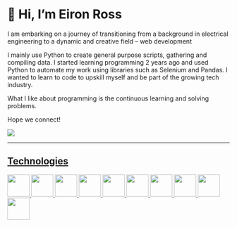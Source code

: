 <h1>👋 Hi, I’m Eiron Ross</h1>

I am embarking on a journey of transitioning from a background in electrical engineering to a dynamic and creative field – web development

I mainly use Python to create general purpose scripts, gathering and compiling data. I started learning programming 2 years ago and used Python to automate my work using libraries such as Selenium and Pandas. I wanted to learn to code to upskill myself and be part of the growing tech industry.

What I like about programming is the continuous learning and solving problems.

Hope we connect!

<div >
  <a class="header-badge" target="_blank" href="https://www.linkedin.com/in/eironross/">
  <img src="https://img.shields.io/badge/style--5eba00.svg?label=LinkedIn&logo=linkedin&style=social">
</div>
<hr>
<div>
  <h2>Technologies</h2>
  <img style="width:50px;height:50px;"src="https://user-images.githubusercontent.com/25181517/192158954-f88b5814-d510-4564-b285-dff7d6400dad.png">  
  <img style="width:50px;height:50px;"src="https://user-images.githubusercontent.com/25181517/183898674-75a4a1b1-f960-4ea9-abcb-637170a00a75.png">  
  <img style="width:50px;height:50px;"src="https://user-images.githubusercontent.com/25181517/117447155-6a868a00-af3d-11eb-9cfe-245df15c9f3f.png">  
  <img style="width:50px;height:50px;"src="https://user-images.githubusercontent.com/25181517/183898054-b3d693d4-dafb-4808-a509-bab54cf5de34.png">
  <img style="width:50px;height:50px;"src="https://user-images.githubusercontent.com/25181517/183897015-94a058a6-b86e-4e42-a37f-bf92061753e5.png">  
  <img style="width:50px;height:50px;"src="https://user-images.githubusercontent.com/25181517/183568594-85e280a7-0d7e-4d1a-9028-c8c2209e073c.png">  
  <img style="width:50px;height:50px;"src="https://user-images.githubusercontent.com/25181517/183859966-a3462d8d-1bc7-4880-b353-e2cbed900ed6.png">
  <img style="width:50px;height:50px;"src="https://user-images.githubusercontent.com/25181517/117208740-bfb78400-adf5-11eb-97bb-09072b6bedfc.png">
  <img style="width:50px;height:50px;"src="https://user-images.githubusercontent.com/25181517/183423507-c056a6f9-1ba8-4312-a350-19bcbc5a8697.png">
  <img style="width:50px;height:50px;"src="https://user-images.githubusercontent.com/25181517/184103699-d1b83c07-2d83-4d99-9a1e-83bd89e08117.png">
</div>
